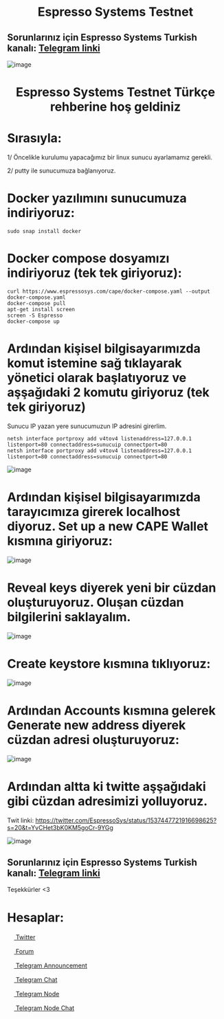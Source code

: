 <h1 align="center">Espresso Systems Testnet</h1>

## Sorunlarınız için Espresso Systems Turkish kanalı: [Telegram linki](https://t.me/EspressoSystemsTurkish)

![image](https://user-images.githubusercontent.com/101149671/174169233-5e811b69-3414-4bbb-bbff-ce9cadbfc16e.png)

<h1 align="center">Espresso Systems Testnet Türkçe rehberine hoş geldiniz</h1>

# Sırasıyla:

1/ Öncelikle kurulumu yapacağımız bir linux sunucu ayarlamamız gerekli.

2/ putty ile sunucumuza bağlanıyoruz.

# Docker yazılımını sunucumuza indiriyoruz:
```
sudo snap install docker
```

# Docker compose dosyamızı indiriyoruz (tek tek giriyoruz):
```
curl https://www.espressosys.com/cape/docker-compose.yaml --output docker-compose.yaml
docker-compose pull
apt-get install screen
screen -S Espresso
docker-compose up
```
# Ardından kişisel bilgisayarımızda komut istemine sağ tıklayarak yönetici olarak başlatıyoruz ve aşşağıdaki 2 komutu giriyoruz (tek tek giriyoruz)

Sunucu IP yazan yere sunucumuzun IP adresini girerlim.
```
netsh interface portproxy add v4tov4 listenaddress=127.0.0.1 listenport=80 connectaddress=sunucuip connectport=80
netsh interface portproxy add v4tov4 listenaddress=127.0.0.1 listenport=80 connectaddress=sunucuip connectport=80
```
![image](https://user-images.githubusercontent.com/101149671/174170473-11fc7972-e24c-4c59-ba61-166ab3588cdc.png)


#  Ardından kişisel bilgisayarımızda tarayıcımıza girerek localhost diyoruz. Set up a new CAPE Wallet kısmına giriyoruz: 

![image](https://user-images.githubusercontent.com/101149671/174170393-4f4b85bd-066b-4719-a8c4-3cb08e143fce.png)

#  Reveal keys diyerek yeni bir cüzdan oluşturuyoruz. Oluşan cüzdan bilgilerini saklayalım.

![image](https://user-images.githubusercontent.com/101149671/174170527-5b23a248-3f79-48b3-a14e-456d21f2b71b.png)

# Create keystore kısmına tıklıyoruz: 

![image](https://user-images.githubusercontent.com/101149671/174170549-8ebb198d-23d0-44fa-877f-0430ed65e2b4.png)

# Ardından Accounts kısmına gelerek Generate new address diyerek cüzdan adresi oluşturuyoruz:

![image](https://user-images.githubusercontent.com/101149671/174170575-dab78df3-9685-4d98-b5c1-b933342823f8.png)

# Ardından altta ki twitte aşşağıdaki gibi cüzdan adresimizi yolluyoruz.

Twit linki: https://twitter.com/EspressoSys/status/1537447721916698625?s=20&t=YvCHet3bK0KM5goCr-9YGg

![image](https://user-images.githubusercontent.com/101149671/174170692-7524aad1-f062-4959-a0bb-0367dcb9f2ab.png)


## Sorunlarınız için Espresso Systems Turkish kanalı: [Telegram linki](https://t.me/EspressoSystemsTurkish)


Teşekkürler <3

# Hesaplar:

[<img src="https://cdn-icons-png.flaticon.com/512/733/733579.png" width="16px"> Twitter   ](https://twitter.com/Ruesandora0) 

[<img src="https://cdn-icons-png.flaticon.com/512/1336/1336494.png" width="16px"> Forum   ](https://forum.rues.info/index.php)

[<img src="https://cdn-icons-png.flaticon.com/512/2111/2111646.png" width="16px"> Telegram Announcement   ](https://t.me/RuesAnnouncement)

[<img src="https://cdn-icons-png.flaticon.com/512/2111/2111646.png" width="16px"> Telegram Chat   ](https://t.me/RuesChat)

[<img src="https://cdn-icons-png.flaticon.com/512/2111/2111646.png" width="16px"> Telegram Node   ](https://t.me/RuesNode)

[<img src="https://cdn-icons-png.flaticon.com/512/2111/2111646.png" width="16px"> Telegram Node Chat](https://t.me/RuesNodeChat)
